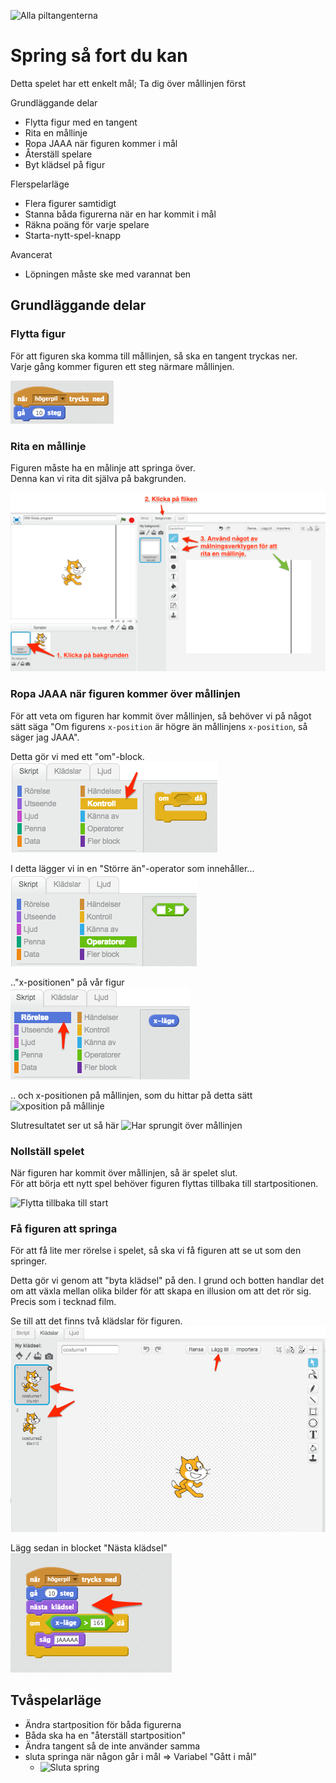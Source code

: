 ![Alla piltangenterna](/images/blocks/gå-i-fyra-riktningar.png)

# Spring så fort du kan

Detta spelet har ett enkelt mål; Ta dig över mållinjen först

Grundläggande delar
* Flytta figur med en tangent
* Rita en mållinje
* Ropa JAAA när figuren kommer i mål
* Återställ spelare
* Byt klädsel på figur

Flerspelarläge
* Flera figurer samtidigt
* Stanna båda figurerna när en har kommit i mål
* Räkna poäng för varje spelare
* Starta-nytt-spel-knapp

Avancerat
* Löpningen måste ske med varannat ben

## Grundläggande delar
### Flytta figur
För att figuren ska komma till mållinjen, så ska en tangent tryckas ner.  
Varje gång kommer figuren ett steg närmare mållinjen.

![Gå framåt](/images/blocks/spring-sa-fort-du-kan/ga-framat.png)

### Rita en mållinje
Figuren måste ha en målinje att springa över.  
Denna kan vi rita dit själva på bakgrunden.

![Rita en mållinje](/images/blocks/spring-sa-fort-du-kan/rita-en-mallinje.png)

### Ropa JAAA när figuren kommer över mållinjen
För att veta om figuren har kommit över mållinjen, så behöver vi på något sätt
säga "Om figurens `x-position` är högre än mållinjens `x-position`, så säger
jag JAAA".

Detta gör vi med ett "om"-block.  
![Om-block](/images/blocks/spring-sa-fort-du-kan/om-block.png)

I detta lägger vi in en "Större än"-operator som innehåller...  
![Större än](/images/blocks/spring-sa-fort-du-kan/storre-an.png)

.."x-positionen" på vår figur  
![x-position](/images/blocks/spring-sa-fort-du-kan/x-lage.png)

.. och x-positionen på mållinjen, som du hittar på detta sätt  
![xposition på
mållinje](/images/blocks/spring-sa-fort-du-kan/x-position-pa-mallinje.png)

Slutresultatet ser ut så här
![Har sprungit över
mållinjen](/images/blocks/spring-sa-fort-du-kan/har-sprungit-over-mallinjen.png)

### Nollställ spelet
När figuren har kommit över mållinjen, så är spelet slut.   
För att börja ett nytt spel behöver figuren flyttas tillbaka till
startpositionen.

![Flytta tillbaka till
start](/images/blocks/spring-sa-fort-du-kan/nollstall-spelet.png)

### Få figuren att springa
För att få lite mer rörelse i spelet, så ska vi få figuren att se ut som den
springer.

Detta gör vi genom att "byta klädsel" på den. I grund och botten handlar det om
att växla mellan olika bilder för att skapa en illusion om att det rör sig.  
Precis som i tecknad film.

Se till att det finns två klädslar för figuren.  
![Klädslar till figuren](/images/blocks/spring-sa-fort-du-kan/valj-kladsel.png)


Lägg sedan in blocket "Nästa klädsel"  
![Nästa klädsel](/images/blocks/spring-sa-fort-du-kan/nasta-kladsel.png)

## Tvåspelarläge

* Ändra startposition för båda figurerna
* Båda ska ha en "återställ startposition"
* Ändra tangent så de inte använder samma
* sluta springa när någon går i mål => Variabel "Gått i mål"
  * ![Sluta
    spring](/images/blocks/spring-sa-fort-du-kan/har-gatt-i-mal-sluta-spring.png)
